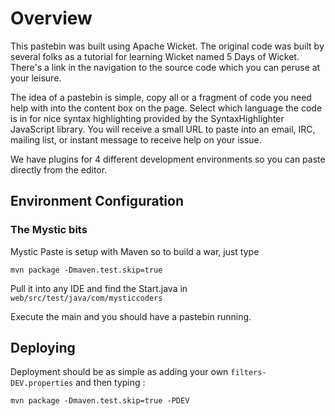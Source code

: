 # Overview

This pastebin was built using Apache Wicket. The original code was built by
several folks as a tutorial for learning Wicket named 5 Days of Wicket.
There's a link in the navigation to the source code which you can peruse at
your leisure.

The idea of a pastebin is simple, copy all or a fragment of code you need
help with into the content box on the page. Select which language the code
is in for nice syntax highlighting provided by the SyntaxHighlighter JavaScript
library. You will receive a small URL to paste into an email, IRC, mailing list,
or instant message to receive help on your issue.

We have plugins for 4 different development environments so you can paste
directly from the editor.

## Environment Configuration

### The Mystic bits

Mystic Paste is setup with Maven so to build a war, just type

`mvn package -Dmaven.test.skip=true`

Pull it into any IDE and find the Start.java in `web/src/test/java/com/mysticcoders`

Execute the main and you should have a pastebin running.

## Deploying

Deployment should be as simple as adding your own `filters-DEV.properties` and
then typing :

`mvn package -Dmaven.test.skip=true -PDEV`